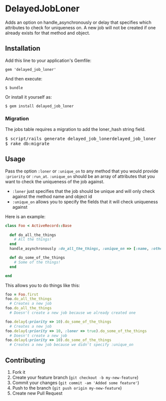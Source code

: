 # DelayedJobLoner

Adds an option on handle_asynchronously or delay that specifies which attributes to check for uniqueness on. A new job will not be created if one already exists for that method and object.

## Installation

Add this line to your application's Gemfile:

    gem 'delayed_job_loner'

And then execute:

    $ bundle

Or install it yourself as:

    $ gem install delayed_job_loner

### Migration

The jobs table requires a migration to add the loner_hash string field.

<pre>
$ script/rails generate delayed_job_lonerdelayed_job_loner
$ rake db:migrate
</pre>

## Usage

Pass the option `:loner` or `:unique_on` to any method that you would provide `:priority` or `:run_at`. `:unique_on` should be an array of attributes that you want to check the uniqueness of the job against.

* `:loner` just specifies that the job should be unique and will only check against the method name and object id
* `:unique_on` allows you to specify the fields that it will check uniqueness against

Here is an example:
```ruby
class Foo < ActiveRecord::Base
  
  def do_all_the_things
    # All the things!
  end
  handle_asynchronously :do_all_the_things, :unique_on => [:name, :other]

  def do_some_of_the_things
    # Some of the things!
  end

end
```

This allows you to do things like this:
```ruby
foo = Foo.first
foo.do_all_the_things
  # Creates a new job
foo.do_all_the_things
  # Doesn't create a new job because we already created one

foo.delay(:priority => 10).do_some_of_the_things
  # Creates a new job
foo.delay(:priority => 10, :loner => true).do_some_of_the_things
  # Doesn't create a new job
foo.delay(:priority => 10).do_some_of_the_things
  # Creates a new job because we didn't specify :unique_on
```

## Contributing

1. Fork it
2. Create your feature branch (`git checkout -b my-new-feature`)
3. Commit your changes (`git commit -am 'Added some feature'`)
4. Push to the branch (`git push origin my-new-feature`)
5. Create new Pull Request
